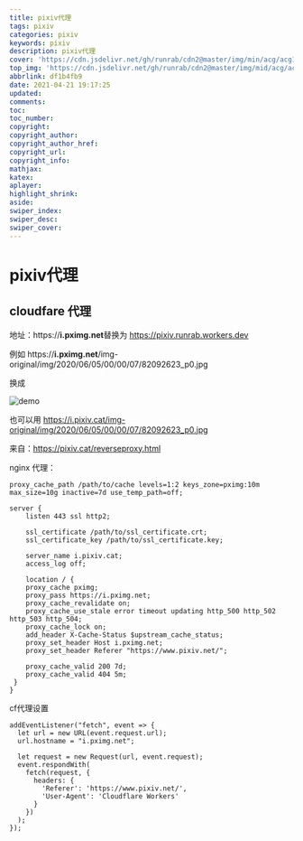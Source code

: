 ```yaml
---
title: pixiv代理
tags: pixiv
categories: pixiv
keywords: pixiv
description: pixiv代理
cover: 'https://cdn.jsdelivr.net/gh/runrab/cdn2@master/img/min/acg/acg12.jpeg'
top_img: 'https://cdn.jsdelivr.net/gh/runrab/cdn2@master/img/mid/acg/acg12.jpeg'
abbrlink: df1b4fb9
date: 2021-04-21 19:17:25
updated:
comments:
toc:
toc_number:
copyright:
copyright_author:
copyright_author_href:
copyright_url:
copyright_info:
mathjax:
katex:
aplayer:
highlight_shrink:
aside:
swiper_index:
swiper_desc:
swiper_cover:
---
```


# pixiv代理

## cloudfare 代理

地址：https://**i.pximg.net**替换为 https://pixiv.runrab.workers.dev

例如 https://**i.pximg.net**/img-original/img/2020/06/05/00/00/07/82092623_p0.jpg

换成

![demo](https://pixiv.runrab.workers.dev/img-original/img/2020/06/05/00/00/07/82092623_p0.jpg)





也可以用 https://i.pixiv.cat/img-original/img/2020/06/05/00/00/07/82092623_p0.jpg

来自：https://pixiv.cat/reverseproxy.html

nginx 代理：

```
proxy_cache_path /path/to/cache levels=1:2 keys_zone=pximg:10m max_size=10g inactive=7d use_temp_path=off;

server {
    listen 443 ssl http2;

    ssl_certificate /path/to/ssl_certificate.crt;
    ssl_certificate_key /path/to/ssl_certificate.key;

    server_name i.pixiv.cat;
    access_log off;

    location / {
    proxy_cache pximg;
    proxy_pass https://i.pximg.net;
    proxy_cache_revalidate on;
    proxy_cache_use_stale error timeout updating http_500 http_502 http_503 http_504;
    proxy_cache_lock on;
    add_header X-Cache-Status $upstream_cache_status;
    proxy_set_header Host i.pximg.net;
    proxy_set_header Referer "https://www.pixiv.net/";

    proxy_cache_valid 200 7d;
    proxy_cache_valid 404 5m;
 }
}
```

cf代理设置

```
addEventListener("fetch", event => {
  let url = new URL(event.request.url);
  url.hostname = "i.pximg.net";

  let request = new Request(url, event.request);
  event.respondWith(
    fetch(request, {
      headers: {
        'Referer': 'https://www.pixiv.net/',
        'User-Agent': 'Cloudflare Workers'
      }
    })
  );
});
```

